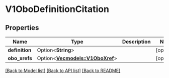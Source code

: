 # V1OboDefinitionCitation

## Properties

Name | Type | Description | Notes
------------ | ------------- | ------------- | -------------
**definition** | Option<**String**> |  | [optional]
**obo_xrefs** | Option<[**Vec<models::V1OboXref>**](V1OboXref.md)> |  | [optional]

[[Back to Model list]](../README.md#documentation-for-models) [[Back to API list]](../README.md#documentation-for-api-endpoints) [[Back to README]](../README.md)


